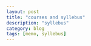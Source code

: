 ```yaml
---
layout: post
title: "courses and syllebus"
description: "syllebus"
category: blog
tags: [memo, syllebus]
---
```

